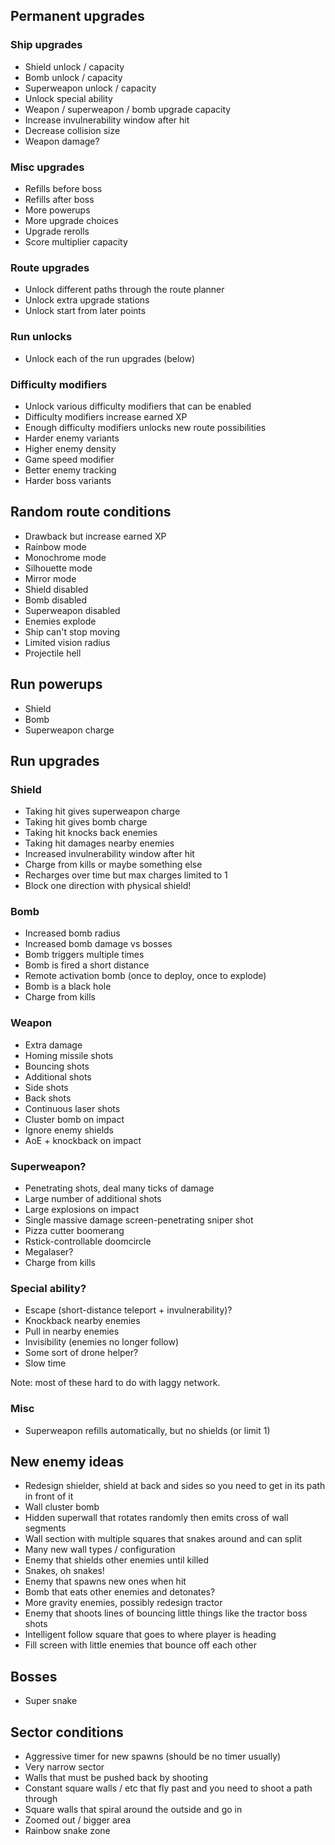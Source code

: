 ## Permanent upgrades

### Ship upgrades
* Shield unlock / capacity
* Bomb unlock / capacity
* Superweapon unlock / capacity
* Unlock special ability
* Weapon / superweapon / bomb upgrade capacity
* Increase invulnerability window after hit
* Decrease collision size
* Weapon damage?

### Misc upgrades
* Refills before boss
* Refills after boss
* More powerups
* More upgrade choices
* Upgrade rerolls
* Score multiplier capacity

### Route upgrades
* Unlock different paths through the route planner
* Unlock extra upgrade stations
* Unlock start from later points

### Run unlocks
* Unlock each of the run upgrades (below)

### Difficulty modifiers
* Unlock various difficulty modifiers that can be enabled
* Difficulty modifiers increase earned XP
* Enough difficulty modifiers unlocks new route possibilities
* Harder enemy variants
* Higher enemy density
* Game speed modifier
* Better enemy tracking
* Harder boss variants

## Random route conditions
* Drawback but increase earned XP
* Rainbow mode
* Monochrome mode
* Silhouette mode
* Mirror mode
* Shield disabled
* Bomb disabled
* Superweapon disabled
* Enemies explode
* Ship can't stop moving
* Limited vision radius
* Projectile hell

## Run powerups
* Shield
* Bomb
* Superweapon charge

## Run upgrades

### Shield
* Taking hit gives superweapon charge
* Taking hit gives bomb charge
* Taking hit knocks back enemies
* Taking hit damages nearby enemies
* Increased invulnerability window after hit
* Charge from kills or maybe something else
* Recharges over time but max charges limited to 1
* Block one direction with physical shield!

### Bomb
* Increased bomb radius
* Increased bomb damage vs bosses
* Bomb triggers multiple times
* Bomb is fired a short distance
* Remote activation bomb (once to deploy, once to explode)
* Bomb is a black hole
* Charge from kills

### Weapon
* Extra damage
* Homing missile shots
* Bouncing shots
* Additional shots
* Side shots
* Back shots
* Continuous laser shots
* Cluster bomb on impact
* Ignore enemy shields
* AoE + knockback on impact

### Superweapon?
* Penetrating shots, deal many ticks of damage
* Large number of additional shots
* Large explosions on impact
* Single massive damage screen-penetrating sniper shot
* Pizza cutter boomerang
* Rstick-controllable doomcircle
* Megalaser?
* Charge from kills

### Special ability?
* Escape (short-distance teleport + invulnerability)?
* Knockback nearby enemies
* Pull in nearby enemies
* Invisibility (enemies no longer follow)
* Some sort of drone helper?
* Slow time

Note: most of these hard to do with laggy network.

### Misc
* Superweapon refills automatically, but no shields (or limit 1)

## New enemy ideas
* Redesign shielder, shield at back and sides so you need to get in its path in front of it
* Wall cluster bomb
* Hidden superwall that rotates randomly then emits cross of wall segments
* Wall section with multiple squares that snakes around and can split
* Many new wall types / configuration
* Enemy that shields other enemies until killed
* Snakes, oh snakes!
* Enemy that spawns new ones when hit
* Bomb that eats other enemies and detonates?
* More gravity enemies, possibly redesign tractor
* Enemy that shoots lines of bouncing little things like the tractor boss shots
* Intelligent follow square that goes to where player is heading
* Fill screen with little enemies that bounce off each other

## Bosses
* Super snake

## Sector conditions
* Aggressive timer for new spawns (should be no timer usually)
* Very narrow sector
* Walls that must be pushed back by shooting
* Constant square walls / etc that fly past and you need to shoot a path through
* Square walls that spiral around the outside and go in
* Zoomed out / bigger area
* Rainbow snake zone